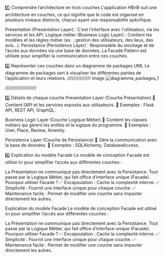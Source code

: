 1️⃣ Comprendre l’architecture en trois couches
L'application HBnB suit une architecture en couches, ce qui signifie que le code est organisé en plusieurs niveaux distincts, chacun ayant une responsabilité spécifique.

Présentation (Presentation Layer) : C'est l’interface avec l'utilisateur, via les services et les API.
Logique métier (Business Logic Layer) : Contient les modèles et les règles métier (ex. : gestion des utilisateurs, des lieux, des avis…).
Persistance (Persistence Layer) : Responsable du stockage et de l’accès aux données via une base de données.
La Facade Pattern est utilisée pour simplifier la communication entre ces couches.




2️⃣ Représenter ces couches dans un diagramme de packages UML
Le diagramme de packages sert à visualiser les différentes parties de l’application et leurs relations.
///////////////
image ![diagramme_packages_1](https://github.com/user-attachments/assets/1289429e-8574-417c-9480-aa3cc86fd532)


////////////////////


3️⃣ Détails de chaque couche
Presentation Layer (Couche Présentation)
📌 Contient l’API et les services exposés aux utilisateurs.
🔹 Exemples : Flask API, REST API, GraphQL.

Business Logic Layer (Couche Logique Métier)
📌 Contient les classes métiers qui gèrent les entités et la logique du programme.
🔹 Exemples : User, Place, Review, Amenity.

Persistence Layer (Couche de Persistance)
📌 Gère la communication avec la base de données.
🔹 Exemples : SQLAlchemy, DatabaseAccess.

4️⃣ Explication du modèle Facade
Le modèle de conception Facade est utilisé ici pour simplifier l’accès aux différentes couches :

La Présentation ne communique pas directement avec la Persistance.
Tout passe par la Logique Métier, qui fait office d’interface unique (Facade).
Pourquoi utiliser Facade ? ✅ Encapsulation : Cache la complexité interne.
✅ Simplicité : Fournit une interface unique pour chaque couche.
✅ Maintenance facile : Permet de modifier une couche sans impacter directement les autres.







Explication du modèle Facade
Le modèle de conception Facade est utilisé ici pour simplifier l’accès aux différentes couches :

La Présentation ne communique pas directement avec la Persistance.
Tout passe par la Logique Métier, qui fait office d’interface unique (Facade).
Pourquoi utiliser Facade ? ✅ Encapsulation : Cache la complexité interne.
✅ Simplicité : Fournit une interface unique pour chaque couche.
✅ Maintenance facile : Permet de modifier une couche sans impacter directement les autres.
